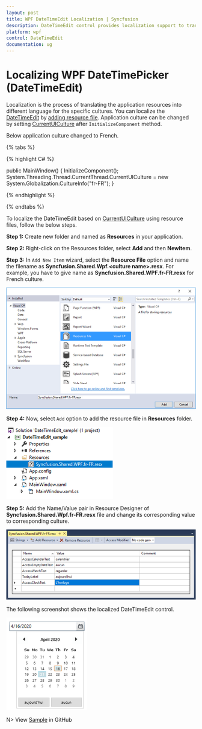 ```yaml
---
layout: post
title: WPF DateTimeEdit Localization | Syncfusion
description: DateTimeEdit control provides localization support to translate the application resources into different language for the specific cultures.
platform: wpf
control: DateTimeEdit
documentation: ug
---
```


# Localizing WPF DateTimePicker (DateTimeEdit)

Localization is the process of translating the application resources into different language for the specific cultures. You can localize the [DateTimeEdit](https://help.syncfusion.com/cr/wpf/Syncfusion.Windows.Shared.DateTimeEdit.html) by [adding resource file](https://msdn.microsoft.com/library/aa992030.aspx). Application culture can be changed by setting [CurrentUICulture](https://docs.microsoft.com/en-us/dotnet/api/system.globalization.cultureinfo.currentuiculture?view=netframework-4.7.2) after `InitializeComponent` method. 

Below application culture changed to French.

{% tabs %}

{% highlight C# %}

public MainWindow()
{
    InitializeComponent();
    System.Threading.Thread.CurrentThread.CurrentUICulture = new System.Globalization.CultureInfo("fr-FR");
}    

{% endhighlight %}

{% endtabs %}

To localize the DateTimeEdit based on [CurrentUICulture](https://docs.microsoft.com/en-us/dotnet/api/system.globalization.cultureinfo.currentuiculture?view=netframework-4.7.2) using resource files, follow the below steps. 

**Step 1:** Create new folder and named as **Resources** in your application. 

**Step 2:** Right-click on the Resources folder, select **Add** and then **NewItem**.

**Step 3:** In `Add New Item` wizard, select the **Resource File** option and name the filename as **Syncfusion.Shared.Wpf.&lt;culture name&gt;.resx**. For example, you have to give name as **Syncfusion.Shared.WPF.fr-FR.resx** for French culture.

![Adding new resource file in WPF application](Localization_images/Add-resource-file-in-wpf-application.png)

**Step 4:** Now, select `Add` option to add the resource file in **Resources** folder.

![Resource file](Localization_images/Resource-file.png)

**Step 5:** Add the Name/Value pair in Resource Designer of **Syncfusion.Shared.Wpf.fr-FR.resx** file and change its corresponding value to corresponding culture. 

![Added string property of DateTimeEdit which need to localized in resource file](Localization_images/wpf-datetimeedit-localized-string-properties.png)

The following screenshot shows the localized DateTimeEdit control.

![WPF DateTimeEdit contain localized today and none button text](Localization_images/wpf-datetimeedit-localization.png)

N> View [Sample](https://github.com/SyncfusionExamples/wpf-date-time-edit-examples/tree/master/Samples/Localization) in GitHub